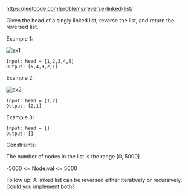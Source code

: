 https://leetcode.com/problems/reverse-linked-list/

Given the head of a singly linked list, reverse the list, and return the reversed list.

Example 1:

![ex1](https://assets.leetcode.com/uploads/2021/02/19/rev1ex1.jpg)

```
Input: head = [1,2,3,4,5]
Output: [5,4,3,2,1]
```

Example 2:

![ex2](https://assets.leetcode.com/uploads/2021/02/19/rev1ex2.jpg)

```
Input: head = [1,2]
Output: [2,1]
```

Example 3:

```
Input: head = []
Output: []
```

Constraints:

The number of nodes in the list is the range [0, 5000].

-5000 <= Node.val <= 5000


Follow up: A linked list can be reversed either iteratively or recursively. Could you implement both?



